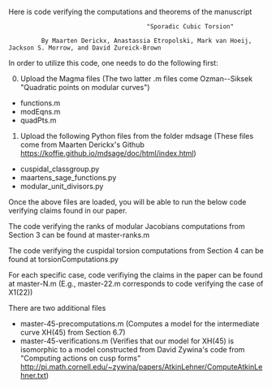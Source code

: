 Here is code verifying the computations and theorems of the manuscript 
                                          
                                          "Sporadic Cubic Torsion" 
                                          
             By Maarten Derickx, Anastassia Etropolski, Mark van Hoeij, Jackson S. Morrow, and David Zureick-Brown

In order to utilize this code, one needs to do the following first:

0. Upload the Magma files (The two latter .m files come Ozman--Siksek "Quadratic points on modular curves")
  - functions.m
  - modEqns.m 
  - quadPts.m 

1. Upload the following Python files from the folder mdsage (These files come from Maarten Derickx's Github https://koffie.github.io/mdsage/doc/html/index.html)
  - cuspidal_classgroup.py
  - maartens_sage_functions.py
  - modular_unit_divisors.py

Once the above files are loaded, you will be able to run the below code verifying claims found in our paper.

The code verifying the ranks of modular Jacobians computations from Section 3 can be found at master-ranks.m

The code verifying the cuspidal torsion computations from Section 4 can be found at torsionComputations.py

For each specific case, code verifiying the claims in the paper can be found at master-N.m (E.g., master-22.m corresponds to code verifying the case of X1(22))

There are two additional files 
  - master-45-precomputations.m (Computes a model for the intermediate curve XH(45) from Section 6.7)
  - master-45-verifications.m   (Verifies that our model for XH(45) is isomorphic to a model constructed from David Zywina's code from "Computing actions on cusp forms" http://pi.math.cornell.edu/~zywina/papers/AtkinLehner/ComputeAtkinLehner.txt)


